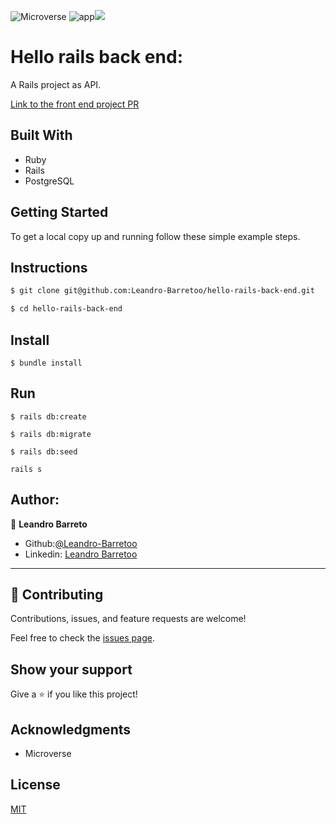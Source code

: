 ![Microverse](https://img.shields.io/badge/Microverse2.0-blueviolet) ![app](https://img.shields.io/badge/Myapp-blue)![](https://img.shields.io/github/followers/sheylaPozo?style=social)

# Hello rails back end:

A Rails project as API.

[Link to the front end project PR](https://github.com/Leandro-Barretoo/hello-react-front-end)

## Built With

- Ruby
- Rails
- PostgreSQL

## Getting Started

To get a local copy up and running follow these simple example steps.

## Instructions

```sh
$ git clone git@github.com:Leandro-Barretoo/hello-rails-back-end.git
```

```sh
$ cd hello-rails-back-end
```

## Install

```
$ bundle install
```

## Run

```
$ rails db:create
```

```
$ rails db:migrate
```

```
$ rails db:seed
```

```
rails s
```

## Author:

👤 **Leandro Barreto**

- Github:[@Leandro-Barretoo](https://github.com/Leandro-Barretoo)
- Linkedin: [Leandro Barretoo](https://www.linkedin.com/in/leandroobarreto/)

---

## 🤝 Contributing

Contributions, issues, and feature requests are welcome!

Feel free to check the [issues page](https://github.com/Leandro-Barretoo/hello-rails-back-end/issues).

## Show your support

Give a ⭐️ if you like this project!

## Acknowledgments

- Microverse

## License

[MIT](./LICENSE)